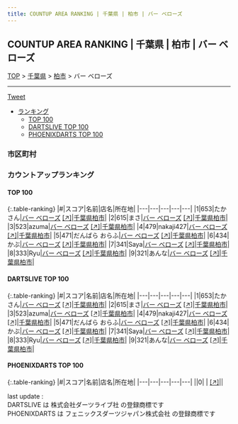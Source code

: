 ```yaml
---
title: COUNTUP AREA RANKING | 千葉県 | 柏市 | バー ベローズ
---
```

## COUNTUP AREA RANKING | 千葉県 | 柏市 | バー ベローズ

[TOP](/darts/rank/) > [千葉県](/darts/rank/千葉県/) > [柏市](/darts/rank/千葉県/柏市/) > バー ベローズ

___

<a href="https://twitter.com/share?ref_src=twsrc%5Etfw" data-text="COUNTUP AREA RANKING | 千葉県柏市バー ベローズ" class="twitter-share-button" data-hashtags="DARTSLIVE,PHOENIXDARTS,darts,ダーツ" data-show-count="false">Tweet</a>

* [ランキング](#カウントアップランキング)
    * [TOP 100](#top-100)
    * [DARTSLIVE TOP 100](#dartslive-top-100)
    * [PHOENIXDARTS TOP 100](#phoenixdarts-top-100)

### 市区町村

<ul>

</ul>

### カウントアップランキング

#### TOP 100



{:.table-ranking}
|#|スコア|名前|店名|所在地|
|---|---|---|---|---|
|1|653|<span class="rank-name-dl">たかさん</span>|<a href="/darts/rank/shops/cfa6f7b0ad1ff4a10d9b047a20a7ba1e.html">バー ベローズ</a> <a href="https://search.dartslive.com/jp/shop/cfa6f7b0ad1ff4a10d9b047a20a7ba1e">[↗]</a>|<a href="/darts/rank/千葉県/柏市">千葉県柏市</a>|
|2|615|<span class="rank-name-dl">まさ</span>|<a href="/darts/rank/shops/cfa6f7b0ad1ff4a10d9b047a20a7ba1e.html">バー ベローズ</a> <a href="https://search.dartslive.com/jp/shop/cfa6f7b0ad1ff4a10d9b047a20a7ba1e">[↗]</a>|<a href="/darts/rank/千葉県/柏市">千葉県柏市</a>|
|3|523|<span class="rank-name-dl">azuma</span>|<a href="/darts/rank/shops/cfa6f7b0ad1ff4a10d9b047a20a7ba1e.html">バー ベローズ</a> <a href="https://search.dartslive.com/jp/shop/cfa6f7b0ad1ff4a10d9b047a20a7ba1e">[↗]</a>|<a href="/darts/rank/千葉県/柏市">千葉県柏市</a>|
|4|479|<span class="rank-name-dl">nakaji427</span>|<a href="/darts/rank/shops/cfa6f7b0ad1ff4a10d9b047a20a7ba1e.html">バー ベローズ</a> <a href="https://search.dartslive.com/jp/shop/cfa6f7b0ad1ff4a10d9b047a20a7ba1e">[↗]</a>|<a href="/darts/rank/千葉県/柏市">千葉県柏市</a>|
|5|471|<span class="rank-name-dl">だんばら おらふ</span>|<a href="/darts/rank/shops/cfa6f7b0ad1ff4a10d9b047a20a7ba1e.html">バー ベローズ</a> <a href="https://search.dartslive.com/jp/shop/cfa6f7b0ad1ff4a10d9b047a20a7ba1e">[↗]</a>|<a href="/darts/rank/千葉県/柏市">千葉県柏市</a>|
|6|434|<span class="rank-name-dl">かぶ</span>|<a href="/darts/rank/shops/cfa6f7b0ad1ff4a10d9b047a20a7ba1e.html">バー ベローズ</a> <a href="https://search.dartslive.com/jp/shop/cfa6f7b0ad1ff4a10d9b047a20a7ba1e">[↗]</a>|<a href="/darts/rank/千葉県/柏市">千葉県柏市</a>|
|7|341|<span class="rank-name-dl">Saya</span>|<a href="/darts/rank/shops/cfa6f7b0ad1ff4a10d9b047a20a7ba1e.html">バー ベローズ</a> <a href="https://search.dartslive.com/jp/shop/cfa6f7b0ad1ff4a10d9b047a20a7ba1e">[↗]</a>|<a href="/darts/rank/千葉県/柏市">千葉県柏市</a>|
|8|333|<span class="rank-name-dl">Ryu</span>|<a href="/darts/rank/shops/cfa6f7b0ad1ff4a10d9b047a20a7ba1e.html">バー ベローズ</a> <a href="https://search.dartslive.com/jp/shop/cfa6f7b0ad1ff4a10d9b047a20a7ba1e">[↗]</a>|<a href="/darts/rank/千葉県/柏市">千葉県柏市</a>|
|9|321|<span class="rank-name-dl">あんな</span>|<a href="/darts/rank/shops/cfa6f7b0ad1ff4a10d9b047a20a7ba1e.html">バー ベローズ</a> <a href="https://search.dartslive.com/jp/shop/cfa6f7b0ad1ff4a10d9b047a20a7ba1e">[↗]</a>|<a href="/darts/rank/千葉県/柏市">千葉県柏市</a>|


#### DARTSLIVE TOP 100



{:.table-ranking}
|#|スコア|名前|店名|所在地|
|---|---|---|---|---|
|1|653|<span class="rank-name-dl">たかさん</span>|<a href="/darts/rank/shops/cfa6f7b0ad1ff4a10d9b047a20a7ba1e.html">バー ベローズ</a> <a href="https://search.dartslive.com/jp/shop/cfa6f7b0ad1ff4a10d9b047a20a7ba1e">[↗]</a>|<a href="/darts/rank/千葉県/柏市">千葉県柏市</a>|
|2|615|<span class="rank-name-dl">まさ</span>|<a href="/darts/rank/shops/cfa6f7b0ad1ff4a10d9b047a20a7ba1e.html">バー ベローズ</a> <a href="https://search.dartslive.com/jp/shop/cfa6f7b0ad1ff4a10d9b047a20a7ba1e">[↗]</a>|<a href="/darts/rank/千葉県/柏市">千葉県柏市</a>|
|3|523|<span class="rank-name-dl">azuma</span>|<a href="/darts/rank/shops/cfa6f7b0ad1ff4a10d9b047a20a7ba1e.html">バー ベローズ</a> <a href="https://search.dartslive.com/jp/shop/cfa6f7b0ad1ff4a10d9b047a20a7ba1e">[↗]</a>|<a href="/darts/rank/千葉県/柏市">千葉県柏市</a>|
|4|479|<span class="rank-name-dl">nakaji427</span>|<a href="/darts/rank/shops/cfa6f7b0ad1ff4a10d9b047a20a7ba1e.html">バー ベローズ</a> <a href="https://search.dartslive.com/jp/shop/cfa6f7b0ad1ff4a10d9b047a20a7ba1e">[↗]</a>|<a href="/darts/rank/千葉県/柏市">千葉県柏市</a>|
|5|471|<span class="rank-name-dl">だんばら おらふ</span>|<a href="/darts/rank/shops/cfa6f7b0ad1ff4a10d9b047a20a7ba1e.html">バー ベローズ</a> <a href="https://search.dartslive.com/jp/shop/cfa6f7b0ad1ff4a10d9b047a20a7ba1e">[↗]</a>|<a href="/darts/rank/千葉県/柏市">千葉県柏市</a>|
|6|434|<span class="rank-name-dl">かぶ</span>|<a href="/darts/rank/shops/cfa6f7b0ad1ff4a10d9b047a20a7ba1e.html">バー ベローズ</a> <a href="https://search.dartslive.com/jp/shop/cfa6f7b0ad1ff4a10d9b047a20a7ba1e">[↗]</a>|<a href="/darts/rank/千葉県/柏市">千葉県柏市</a>|
|7|341|<span class="rank-name-dl">Saya</span>|<a href="/darts/rank/shops/cfa6f7b0ad1ff4a10d9b047a20a7ba1e.html">バー ベローズ</a> <a href="https://search.dartslive.com/jp/shop/cfa6f7b0ad1ff4a10d9b047a20a7ba1e">[↗]</a>|<a href="/darts/rank/千葉県/柏市">千葉県柏市</a>|
|8|333|<span class="rank-name-dl">Ryu</span>|<a href="/darts/rank/shops/cfa6f7b0ad1ff4a10d9b047a20a7ba1e.html">バー ベローズ</a> <a href="https://search.dartslive.com/jp/shop/cfa6f7b0ad1ff4a10d9b047a20a7ba1e">[↗]</a>|<a href="/darts/rank/千葉県/柏市">千葉県柏市</a>|
|9|321|<span class="rank-name-dl">あんな</span>|<a href="/darts/rank/shops/cfa6f7b0ad1ff4a10d9b047a20a7ba1e.html">バー ベローズ</a> <a href="https://search.dartslive.com/jp/shop/cfa6f7b0ad1ff4a10d9b047a20a7ba1e">[↗]</a>|<a href="/darts/rank/千葉県/柏市">千葉県柏市</a>|


#### PHOENIXDARTS TOP 100



{:.table-ranking}
|#|スコア|名前|店名|所在地|
|---|---|---|---|---|
||0|<span class="rank-name-dl"> </span>|<a href="/darts/rank/shops/.html"></a> <a href="">[↗]</a>|<a href="/darts/rank//"></a>|


<div class="footer border-top border-gray-light mt-5 pt-3 text-right text-gray">
    last update : <span style="font-weight: italic" id="foot_last_modified"></span><br />
    DARTSLIVE は 株式会社ダーツライブ社 の登録商標です<br />
    PHOENIXDARTS は フェニックスダーツジャパン株式会社 の登録商標です<br />
</div>

<script src="https://cdnjs.cloudflare.com/ajax/libs/jquery.tablesorter/2.31.3/js/jquery.tablesorter.min.js" integrity="sha512-qzgd5cYSZcosqpzpn7zF2ZId8f/8CHmFKZ8j7mU4OUXTNRd5g+ZHBPsgKEwoqxCtdQvExE5LprwwPAgoicguNg==" crossorigin="anonymous" referrerpolicy="no-referrer"></script>
<link rel="stylesheet" href="https://cdnjs.cloudflare.com/ajax/libs/jquery.tablesorter/2.31.3/css/theme.default.min.css" integrity="sha512-wghhOJkjQX0Lh3NSWvNKeZ0ZpNn+SPVXX1Qyc9OCaogADktxrBiBdKGDoqVUOyhStvMBmJQ8ZdMHiR3wuEq8+w==" crossorigin="anonymous" referrerpolicy="no-referrer" />
<script>
$(function() {
    $(".table-ranking").tablesorter({sortList:[[0, 0]]});
    $("#foot_last_modified").text(formatDate(new Date(document.lastModified), 'yyyy-MM-dd HH:mm:ss'));
});
</script>

<script async src="https://platform.twitter.com/widgets.js" charset="utf-8"></script>
